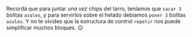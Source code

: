 Recordá que para juntar _una vez_ chips del tarro, teníamos que `sacar 3` bolitas `azules`, y para servirlos sobre el helado debíamos `poner 3` bolitas `azules`. Y no te olvides que la estructura de control `repetir` nos puede simplificar muchos bloques. :wink:

